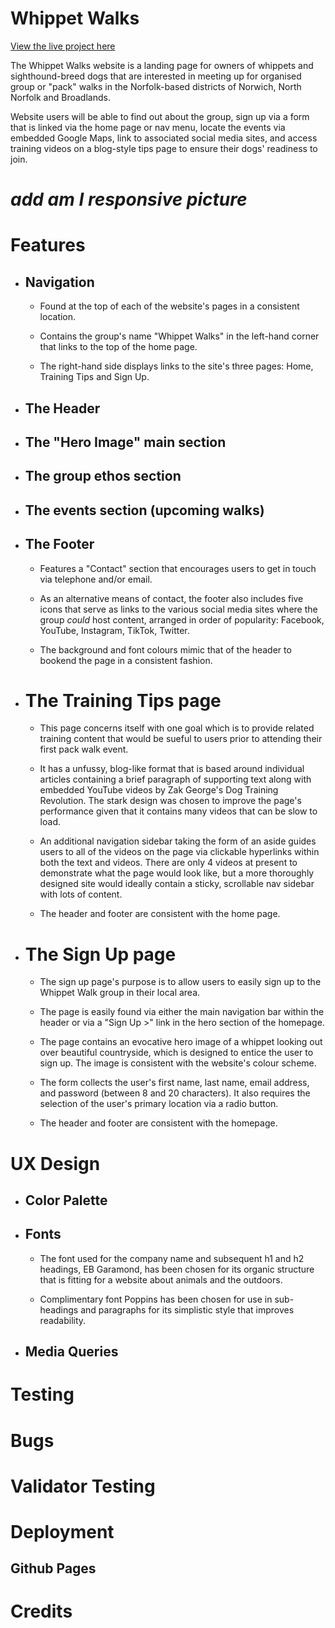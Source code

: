 # Whippet Walks

[View the live project here](https://rob-mundy.github.io/whippet-walks/)

The Whippet Walks website is a landing page for owners of whippets and sighthound-breed dogs that are interested in meeting up for organised group or "pack" walks in the Norfolk-based districts of Norwich, North Norfolk and Broadlands.

Website users will be able to find out about the group, sign up via a form that is linked via the home page or nav menu, locate the events via embedded Google Maps, link to associated social media sites, and access training videos on a blog-style tips page to ensure their dogs' readiness to join.

# *add am I responsive picture*

# Features

+ ## Navigation

    + Found at the top of each of the website's pages in a consistent location.

    + Contains the group's name "Whippet Walks" in the left-hand corner that links to the top of the home page.

    + The right-hand side displays links to the site's three pages: Home, Training Tips and Sign Up. 

+ ## The Header

+ ## The "Hero Image" main section 

+ ## The group ethos section

+ ## The events section (upcoming walks)

+ ## The Footer

    + Features a "Contact" section that encourages users to get in touch via telephone and/or email.

    + As an alternative means of contact, the footer also includes five icons that serve as links to the various social media sites where the group *could* host content, arranged in order of popularity: Facebook, YouTube, Instagram, TikTok, Twitter.  

    + The background and font colours mimic that of the header to bookend the page in a consistent fashion.

+ # The Training Tips page

    + This page concerns itself with one goal which is to provide related training content that would be sueful to users prior to attending their first pack walk event.  

    + It has a unfussy, blog-like format that is based around individual articles containing a brief paragraph of supporting text along with embedded YouTube videos by Zak George's Dog Training Revolution. The stark design was chosen to improve the page's performance given that it contains many videos that can be slow to load.

    + An additional navigation sidebar taking the form of an aside guides users to all of the videos on the page via clickable hyperlinks within both the text and videos. There are only 4 videos at present to demonstrate what the page would look like, but a more thoroughly designed site would ideally contain a sticky, scrollable nav sidebar with lots of content.  

    + The header and footer are consistent with the home page.

+ # The Sign Up page

    + The sign up page's purpose is to allow users to easily sign up to the Whippet Walk group in their local area.

    + The page is easily found via either the main navigation bar within the header or via a "Sign Up >" link in the hero section of the homepage.  

    + The page contains an evocative hero image of a whippet looking out over beautiful countryside, which is designed to entice the user to sign up.  The image is consistent with the website's colour scheme.

    + The form collects the user's first name, last name, email address, and password (between 8 and 20 characters).  It also requires the selection of the user's primary location via a radio button.

    + The header and footer are consistent with the homepage. 

# UX Design

+ ## Color Palette

+ ## Fonts

    + The font used for the company name and subsequent h1 and h2 headings, EB Garamond, has been chosen for its organic structure that is fitting for a website about animals and the outdoors. 

    + Complimentary font Poppins has been chosen for use in sub-headings and paragraphs for its simplistic style that improves readability.

+ ## Media Queries

# Testing

# Bugs

# Validator Testing

# Deployment

## Github Pages

# Credits
